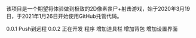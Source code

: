 该项目是一个期望将体验做到极致的2D像素丧尸+射击游戏，始于2020年3月19日，于2021年1月26日开始使用GitHub托管代码。

0.0.1 Push到远程
0.0.2 正在开发
程序
	增加道具栏
	增加背包
	增加设置界面